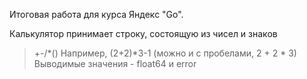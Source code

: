 Итоговая работа для курса Яндекс "Go".

Калькулятор принимает строку, состоящую из чисел и знаков 
> +-/*()
Например, 
> (2+2)*3-1 (можно и с пробелами, 2 + 2 * 3)
Выводимые значения - float64 и error
